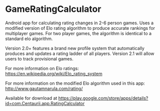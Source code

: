 GameRatingCalculator
====================

Android app for calculating rating changes in 2-6 person games. Uses a modified version of Elo rating algorithm to produce accurate rankings for multiplayer games. For two player games, the algorithm is identical to a standard elo algorithm.

Version 2.0+ features a brand new profile system that automatically produces and updates a rating ladder of all players. Version 2.1 will allow users to track provisional games.   

For more information on Elo ratings: https://en.wikipedia.org/wiki/Elo_rating_system

For more information on the modified Elo algorithm used in this app: http://www.gautamnarula.com/rating/

Available for download at https://play.google.com/store/apps/details?id=com.Centaurii.app.RatingCalculator


